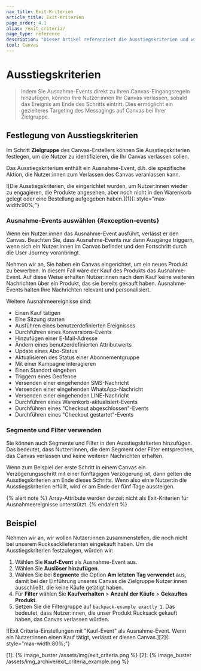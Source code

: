 ```yaml
---
nav_title: Exit-Kriterien 
article_title: Exit-Kriterien 
page_order: 4.1
alias: /exit_criteria/
page_type: reference
description: "Dieser Artikel referenziert die Ausstiegskriterien und wie Nutzer:innen Ihr Canvas auf der Grundlage der ausgewählten Kriterien verlassen können."
tool: Canvas
---
```


# Ausstiegskriterien

> Indem Sie Ausnahme-Events direkt zu Ihren Canvas-Eingangsregeln hinzufügen, können Ihre Nutzer:innen Ihr Canvas verlassen, sobald das Ereignis am Ende des Schritts eintritt. Dies ermöglicht ein gezielteres Targeting des Messagings auf Canvas bei Ihrer Zielgruppe.

## Festlegung von Ausstiegskriterien

Im Schritt **Zielgruppe** des Canvas-Erstellers können Sie Ausstiegskriterien festlegen, um die Nutzer zu identifizieren, die Ihr Canvas verlassen sollen. 

Das Ausstiegskriterium enthält ein Ausnahme-Event, d.h. die spezifische Aktion, die Nutzer:innen zum Verlassen des Canvas veranlassen kann.

![Die Ausstiegskriterien, die eingerichtet wurden, um Nutzer:innen wieder zu engagieren, die Produkte angesehen, aber noch nicht in den Warenkorb gelegt oder eine Bestellung aufgegeben haben.][1]{: style="max-width:90%;"}

### Ausnahme-Events auswählen {#exception-events}

Wenn ein Nutzer:innen das Ausnahme-Event ausführt, verlässt er den Canvas. Beachten Sie, dass Ausnahme-Events nur dann Ausgänge triggern, wenn sich ein Nutzer:innen im Canvas befindet und den Fortschritt durch die User Journey voranbringt.

Nehmen wir an, Sie haben ein Canvas eingerichtet, um ein neues Produkt zu bewerben. In diesem Fall wäre der Kauf des Produkts das Ausnahme-Event. Auf diese Weise erhalten Nutzer:innen nach dem Kauf keine weiteren Nachrichten über ein Produkt, das sie bereits gekauft haben. Ausnahme-Events halten Ihre Nachrichten relevant und personalisiert.

Weitere Ausnahmeereignisse sind:

- Einen Kauf tätigen
- Eine Sitzung starten
- Ausführen eines benutzerdefinierten Ereignisses
- Durchführen eines Konversions-Events
- Hinzufügen einer E-Mail-Adresse
- Ändern eines benutzerdefinierten Attributwerts
- Update eines Abo-Status
- Aktualisieren des Status einer Abonnementgruppe
- Mit einer Kampagne interagieren
- Einen Standort eingeben
- Triggern eines Geofence
- Versenden einer eingehenden SMS-Nachricht
- Versenden einer eingehenden WhatsApp-Nachricht
- Versenden einer eingehenden LINE-Nachricht
- Durchführen eines Warenkorb-aktualisiert-Events
- Durchführen eines "Checkout abgeschlossen"-Events
- Durchführen eines "Checkout gestartet"-Events

### Segmente und Filter verwenden

Sie können auch Segmente und Filter in den Ausstiegskriterien hinzufügen. Das bedeutet, dass Nutzer:innen, die dem Segment oder Filter entsprechen, das Canvas verlassen und keine weiteren Nachrichten erhalten. 

Wenn zum Beispiel der erste Schritt in einem Canvas ein Verzögerungsschritt mit einer fünftägigen Verzögerung ist, dann gelten die Ausstiegskriterien am Ende dieses Schritts. Wenn also ein:e Nutzer:in die Ausstiegskriterien erfüllt, wird er am Ende der fünf Tage aussteigen.

{% alert note %}
Array-Attribute werden derzeit nicht als Exit-Kriterien für Ausnahmeereignisse unterstützt.
{% endalert %}

## Beispiel

Nehmen wir an, wir wollen Nutzer:innen zusammenstellen, die noch nicht bei unserem Rucksacklieferanten eingekauft haben. Um die Ausstiegskriterien festzulegen, würden wir:

1. Wählen Sie **Kauf-Event** als Ausnahme-Event aus.
2. Wählen Sie **Auslöser hinzufügen**. 
3. Wählen Sie bei **Segmente** die Option **Am letzten Tag verwendet** aus, damit bei der Einführung unseres Canvas die Zielgruppe Nutzer:innen ausschließt, die keine Käufe getätigt haben.
4. Für **Filter** wählen Sie **Kaufverhalten** > **Anzahl der Käufe** > **Gekauftes Produkt**.
5. Setzen Sie die Filtergruppe auf `backpack-example exactly 1`. Das bedeutet, dass Nutzer:innen, die unser Produkt Rucksack gekauft haben, das Canvas verlassen würden.

![Exit Criteria-Einstellungen mit "Kauf-Event" als Ausnahme-Event. Wenn ein Nutzer:innen einen Kauf tätigt, verlässt er diesen Canvas.][2]{: style="max-width:80%;"}


[1]: {% image_buster /assets/img/exit_criteria.png %}
[2]: {% image_buster /assets/img_archive/exit_criteria_example.png %}

